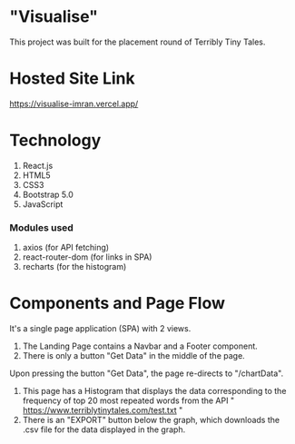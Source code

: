 # "Visualise"
This project was built for the placement round of Terribly Tiny Tales.

# Hosted Site Link
https://visualise-imran.vercel.app/

# Technology
1. React.js
2. HTML5
3. CSS3
4. Bootstrap 5.0
5. JavaScript
### Modules used
1. axios (for API fetching)
2. react-router-dom (for links in SPA)
3. recharts (for the histogram)

# Components and Page Flow
It's a single page application (SPA) with 2 views.

1. The Landing Page contains a Navbar and a Footer component.
2. There is only a button "Get Data" in the middle of the page.

Upon pressing the button "Get Data", the page re-directs to "/chartData".

1. This page has a Histogram that displays the data corresponding to the frequency of top 20 most repeated words from the API " https://www.terriblytinytales.com/test.txt "
2. There is an "EXPORT" button below the graph, which downloads the .csv file for the data displayed in the graph.



